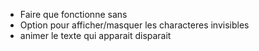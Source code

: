 - Faire que <game> fonctionne sans <scene>
- Option pour afficher/masquer les characteres invisibles
- animer le texte qui apparait disparait
